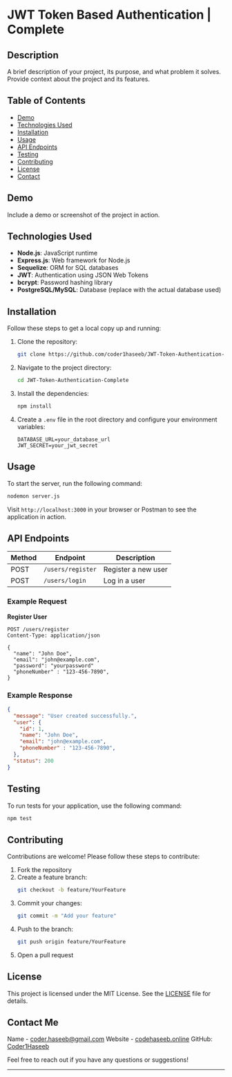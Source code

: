 # JWT Token Based Authentication | Complete

## Description

A brief description of your project, its purpose, and what problem it solves. Provide context about the project and its features.

## Table of Contents

- [Demo](#demo)
- [Technologies Used](#technologies-used)
- [Installation](#installation)
- [Usage](#usage)
- [API Endpoints](#api-endpoints)
- [Testing](#testing)
- [Contributing](#contributing)
- [License](#license)
- [Contact](#contact)

## Demo

Include a demo or screenshot of the project in action.

## Technologies Used

- **Node.js**: JavaScript runtime
- **Express.js**: Web framework for Node.js
- **Sequelize**: ORM for SQL databases
- **JWT**: Authentication using JSON Web Tokens
- **bcrypt**: Password hashing library
- **PostgreSQL/MySQL**: Database (replace with the actual database used)

## Installation

Follow these steps to get a local copy up and running:

1. Clone the repository:
   ```bash
   git clone https://github.com/coder1haseeb/JWT-Token-Authentication-Complete.git
   ```

2. Navigate to the project directory:
   ```bash
   cd JWT-Token-Authentication-Complete
   ```

3. Install the dependencies:
   ```bash
   npm install
   ```

4. Create a `.env` file in the root directory and configure your environment variables:
   ```plaintext
   DATABASE_URL=your_database_url
   JWT_SECRET=your_jwt_secret
   ```

## Usage

To start the server, run the following command:

```bash
nodemon server.js
```

Visit `http://localhost:3000` in your browser or Postman to see the application in action.

## API Endpoints

| Method | Endpoint         | Description        |
|--------|-----------------|-------------------|
| POST   | `/users/register` | Register a new user |
| POST   | `/users/login`    | Log in a user      |

### Example Request

**Register User**
```http
POST /users/register
Content-Type: application/json

{
  "name": "John Doe",
  "email": "john@example.com",
  "password": "yourpassword"
  "phoneNumber" : "123-456-7890",
}
```

### Example Response
```json
{
  "message": "User created successfully.",
  "user": {
    "id": 1,
    "name": "John Doe",
    "email": "john@example.com",
    "phoneNumber" : "123-456-7890",
  },
  "status": 200
}
```

## Testing

To run tests for your application, use the following command:

```bash
npm test
```

## Contributing

Contributions are welcome! Please follow these steps to contribute:

1. Fork the repository
2. Create a feature branch:
   ```bash
   git checkout -b feature/YourFeature
   ```
3. Commit your changes:
   ```bash
   git commit -m "Add your feature"
   ```
4. Push to the branch:
   ```bash
   git push origin feature/YourFeature
   ```
5. Open a pull request

## License

This project is licensed under the MIT License. See the [LICENSE](LICENSE) file for details.

## Contact Me

Name - coder.haseeb@gmail.com
Website - [codehaseeb.online](https://codehaseeb.online/)
GitHub: [Coder1Haseeb](https://github.com/coder1haseeb)

Feel free to reach out if you have any questions or suggestions!

---